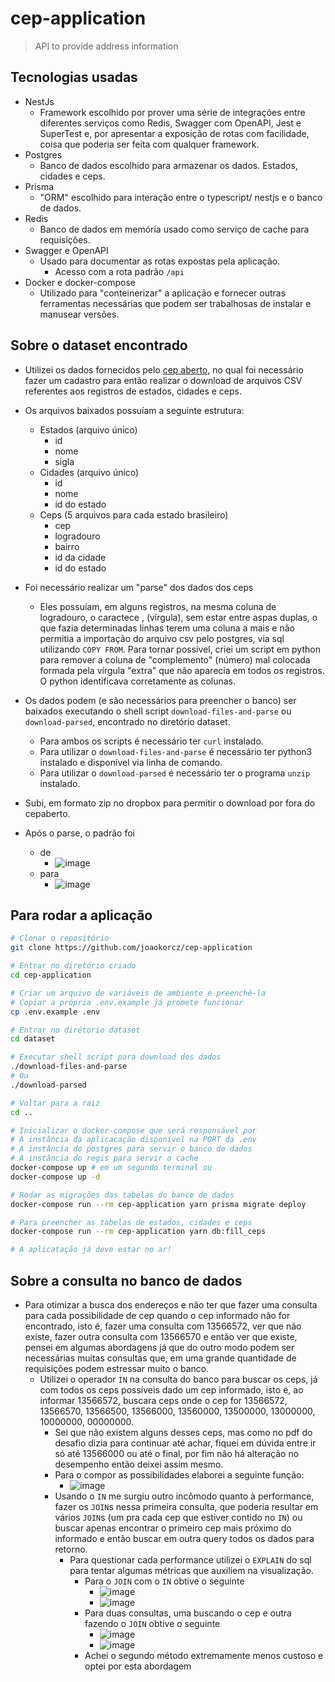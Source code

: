 # cep-application

> API to provide address information

## Tecnologias usadas

- NestJs
  - Framework escolhido por prover uma série de integrações entre diferentes serviços como Redis, Swagger com OpenAPI, Jest e SuperTest e, por apresentar a exposição de rotas com facilidade, coisa que poderia ser feita com qualquer framework.
- Postgres
  - Banco de dados escolhido para armazenar os dados. Estados, cidades e ceps.
- Prisma
  - "ORM" escolhido para interação entre o typescript/ nestjs e o banco de dados.
- Redis
  - Banco de dados em memória usado como serviço de cache para requisições.
- Swagger e OpenAPI
  - Usado para documentar as rotas expostas pela aplicação.
    - Acesso com a rota padrão `/api`
- Docker e docker-compose
  - Utilizado para "conteinerizar" a aplicação e fornecer outras ferramentas necessárias que podem ser trabalhosas de instalar e manusear versões.
  
## Sobre o dataset encontrado

- Utilizei os dados fornecidos pelo [cep aberto](https://www.cepaberto.com/), no qual foi necessário fazer um cadastro para então realizar o download de arquivos CSV referentes aos registros de estados, cidades e ceps.

- Os arquivos baixados possuíam a seguinte estrutura:
    - Estados (arquivo único)
      - id
      - nome
      - sigla
    - Cidades (arquivo único)
      - id
      - nome
      - id do estado
    - Ceps (5 arquivos para cada estado brasileiro) 
      - cep
      - logradouro
      - bairro
      - id da cidade
      - id do estado
- Foi necessário realizar um "parse" dos dados dos ceps
  - Eles possuíam, em alguns registros, na mesma coluna de logradouro, o caractece , (vírgula), sem estar entre aspas duplas, o que fazia determinadas linhas terem uma coluna a mais e não permitia a importação do arquivo csv pelo postgres, via sql utilizando `COPY FROM`. Para tornar possível, criei um script em python para remover a coluna de "complemento" (número) mal colocada formada pela vírgula "extra" que não aparecia em todos os registros. O python identificava corretamente as colunas.
- Os dados podem (e são necessários para preencher o banco) ser baixados executando o shell script `download-files-and-parse` ou `download-parsed`, encontrado no diretório dataset.
  - Para ambos os scripts é necessário ter `curl` instalado.
  - Para utilizar o `download-files-and-parse` é necessário ter python3 instalado e disponível via linha de comando.
  - Para utilizar o `download-parsed` é necessário ter o programa `unzip` instalado.
- Subi, em formato zip no dropbox para permitir o download por fora do cepaberto.
- Após o parse, o padrão foi
  - de 
    - ![image](https://user-images.githubusercontent.com/37910255/197310430-fb81a38f-22a8-460a-8e48-a0cc9a3b2bae.png)
  - para
    - ![image](https://user-images.githubusercontent.com/37910255/197310514-cb59fdb6-02ea-4e21-bb17-9003625521ea.png)

## Para rodar a aplicação
```bash
# Clonar o repositório
git clone https://github.com/joaokorcz/cep-application

# Entrar no diretório criado
cd cep-application

# Criar um arquivo de variáveis de ambiente e preenchê-la
# Copiar a própria .env.example já promete funcionar
cp .env.example .env

# Entrar no dirétorio dataset
cd dataset

# Executar shell script para download dos dados
./download-files-and-parse
# Ou
./download-parsed

# Voltar para a raiz
cd ..

# Inicializar o docker-compose que será responsável por
# A instância da aplicacação disponível na PORT da .env
# A instância do postgres para servir o banco de dados
# A instância do regis para servir o cache
docker-compose up # em um segundo terminal ou
docker-compose up -d

# Rodar as migrações das tabelas do banco de dados
docker-compose run --rm cep-application yarn prisma migrate deploy

# Para preencher as tabelas de estados, cidades e ceps
docker-compose run --rm cep-application yarn db:fill_ceps

# A aplicatação já deve estar no ar!
```

## Sobre a consulta no banco de dados
- Para otimizar a busca dos endereços e não ter que fazer uma consulta para cada possibilidade de cep quando o cep informado não for encontrado, isto é, fazer uma consulta com 13566572, ver que não existe, fazer outra consulta com 13566570 e então ver que existe, pensei em algumas abordagens já que do outro modo podem ser necessárias muitas consultas que, em uma grande quantidade de requisições podem estressar muito o banco.
  - Utilizei o operador `IN` na consulta do banco para buscar os ceps, já com todos os ceps possíveis dado um cep informado, isto é, ao informar 13566572, buscara ceps onde o cep for 13566572, 13566570, 13566500, 13566000, 13560000, 13500000, 13000000, 10000000, 00000000.
    - Sei que não existem alguns desses ceps, mas como no pdf do desafio dizia para continuar até achar, fiquei em dúvida entre ir só até 13566000 ou até o final, por fim não há alteração no desempenho então deixei assim mesmo.
    - Para o compor as possibilidades elaborei a seguinte função:
      - ![image](https://user-images.githubusercontent.com/37910255/197310888-d143790f-bb0e-4e8c-959b-087eb0dbaba4.png)
    - Usando o `IN` me surgiu outro incômodo quanto à performance, fazer os `JOIN`s nessa primeira consulta, que poderia resultar em vários `JOIN`s (um pra cada cep que estiver contido no `IN`) ou buscar apenas encontrar o primeiro cep mais próximo do informado e então buscar em outra query todos os dados para retorno.
      - Para questionar cada performance utilizei o `EXPLAIN` do sql para tentar algumas métricas que auxiliem na visualização.
        - Para o `JOIN` com o `IN` obtive o seguinte
          - ![image](https://user-images.githubusercontent.com/37910255/197311130-d718db4d-5c8e-4ad2-844a-c2581da2d8c9.png)
          - ![image](https://user-images.githubusercontent.com/37910255/197311137-a52e2529-1cfa-47c9-a7ac-be9add54f605.png)
        - Para duas consultas, uma buscando o cep e outra fazendo o `JOIN` obtive o seguinte
          - ![image](https://user-images.githubusercontent.com/37910255/197311176-f518f58a-5e66-4d29-8f21-3f7841cf857d.png)
          - ![image](https://user-images.githubusercontent.com/37910255/197311190-8123d064-c3bc-4c74-a898-48a7e915d989.png)
        - Achei o segundo método extremamente menos custoso e optei por esta abordagem





